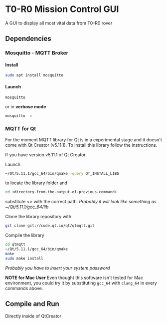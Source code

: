 # T0-R0 Mission Control GUI
A GUI to display all most vital data from T0-R0 rover

## Dependencies
### Mosquitto - MQTT Broker
#### Install
```bash
sudo apt install mosquitto
```
#### Launch
```bash
mosquitto
```

or in **verbose mode**
```bash
mosquitto -v
```

### MQTT for Qt
For the moment MQTT library for Qt is in a experimental stage and it doesn't come with Qt Creator (v5.11.1).
To install this library follow the instructions.

If you have version v5.11.1 of Qt Creator.

Launch
```bash
~/Qt/5.11.1/gcc_64/bin/qmake -query QT_INSTALL_LIBS
```
to locate the library folder and
```bash
cd <directory-from-the-output-of-previous-command>
```
substitute <> with the correct path.
*Probably it will look like something as ~/Qt/5.11.1/gcc_64/lib*

Clone the library repository with
```bash
git clone git://code.qt.io/qt/qtmqtt.git
```

Compile the library
```bash
cd qtmqtt
~/Qt/5.11.1/gcc_64/bin/qmake
make
sudo make install
```
*Probably you have to insert your system password*

**NOTE for Mac User**
Even thought this software isn't tested for Mac environment, you could try it by substituting `gcc_64` with `clang_64` in every commands above.

## Compile and Run
Directly inside of QtCreator
